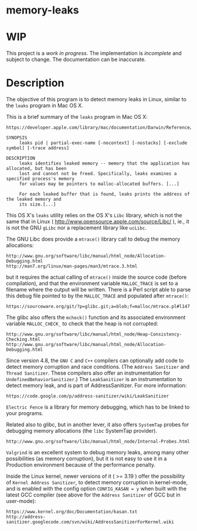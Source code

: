 # memory-leaks

# WIP

This project is a *work in progress*. The implementation is *incomplete* and subject to change. The documentation can be inaccurate.

# Description

The objective of this program is to detect memory leaks in Linux, similar to the `leaks` program in Mac OS X.

This is a brief summary of the `leaks` program in Mac OS X:

    https://developer.apple.com/library/mac/documentation/Darwin/Reference/ManPages/man1/leaks.1.html 

    SYNOPSIS
         leaks pid | partial-exec-name [-nocontext] [-nostacks] [-exclude symbol] [-trace address]

    DESCRIPTION
         leaks identifies leaked memory -- memory that the application has allocated, but has been
         lost and cannot not be freed. Specifically, leaks examines a specified process's memory 
         for values may be pointers to malloc-allocated buffers. [...]

         For each leaked buffer that is found, leaks prints the address of the leaked memory and 
         its size.[...]

This OS X's `leaks` utility relies on the OS X's `Libc` library, which is not the same that in Linux 
( http://www.opensource.apple.com/source/Libc/ ), ie., it is not the GNU `gLibc` nor a replacement
library like `ucLibc`.

The GNU Libc does provide a `mtrace()` library call to debug the memory allocations:

    http://www.gnu.org/software/libc/manual/html_node/Allocation-Debugging.html 
    http://man7.org/linux/man-pages/man3/mtrace.3.html

but it requires the actual calling of `mtrace()` inside the source code (before compilation), and
that the environment variable `MALLOC_TRACE` is set to a filename where the output will be written. 
There is a Perl script able to parse this debug file pointed to by the `MALLOC_TRACE` and populated
after `mtrace()`:

    https://sourceware.org/git/?p=glibc.git;a=blob;f=malloc/mtrace.pl#l147 

The glibc also offers the `mcheck()` function and its associated environment variable `MALLOC_CHECK_`
to check that the heap is not corrupted:

    http://www.gnu.org/software/libc/manual/html_node/Heap-Consistency-Checking.html
    http://www.gnu.org/software/libc/manual/html_node/Allocation-Debugging.html

Since version 4.8, the `GNU C` and `C++` compilers can optionally add code to detect memory 
corruption and race conditions. (The `Address Sanitizer` and `Thread Sanitizer`. These 
compilers also offer an instrumentation for `UndefinedBehaviorSanitizer`.) The `LeakSanitizer` 
is an instrumentation to detect memory leak, and is part of AddressSanitizer. For more 
information:

    https://code.google.com/p/address-sanitizer/wiki/LeakSanitizer

`Electric Fence` is a library for memory debugging, which has to be linked to your programs.

Related also to glibc, but in another lever, it also offers `SystemTap` probes for debugging memory allocations (the `libc` SystemTap provider).

    http://www.gnu.org/software/libc/manual/html_node/Internal-Probes.html

`Valgrind` is an excellent system to debug memory leaks, among many other possibilities (as memory 
corruption), but it is not easy to use it in a Production environment because of the performance 
penalty.

Inside the Linux kernel, newer versions of it ( >= 3.19 ) offer the possibility of `Kernel Address Sanitizer`, to detect memory corruption in kernel-mode, and is
enabled with the config option `CONFIG_KASAN = y` when built with the latest GCC compiler (see above for the `Address Sanitizer` of GCC but in user-mode):

    https://www.kernel.org/doc/Documentation/kasan.txt
    http://address-sanitizer.googlecode.com/svn/wiki/AddressSanitizerForKernel.wiki

